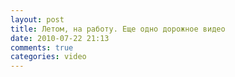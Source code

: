 ```yaml
---
layout: post
title: Летом, на работу. Еще одно дорожное видео
date: 2010-07-22 21:13
comments: true
categories: video
---
```


<object height="385" width="640"><param name="movie" value="https://www.youtube.com/v/XfLHe_JTTOU&hl=en_US&fs=1"></param><param name="allowFullScreen" value="true"></param><param name="allowscriptaccess" value="always"></param><embed src="https://www.youtube.com/v/XfLHe_JTTOU&hl=en_US&fs=1" type="application/x-shockwave-flash" allowscriptaccess="always" allowfullscreen="true" width="640" height="385"></embed></object>